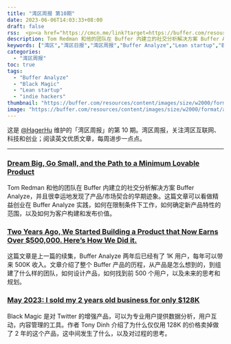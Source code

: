 ```yaml
---
title: "湾区周报 第10期"
date: 2023-06-06T14:03:33+08:00
draft: false
rss:  <p><a href="https://cmcn.me/link?target=https://buffer.com/resources/product-scope/">[Dream Big, Go Small, and the Path to a Minimum Lovable Product]</a></br> Tom Redman 和他的团队在 Buffer 内建立的社交分析解决方案 Buffer Analyze，并且很幸运地发现了产品/市场契合的早期迹象。这篇文章可以看做精益创业在 Buffer Analyze 实践，如何在限制条件下工作，如何确定新产品特性的范围，以及如何为客户构建和发布价值。</p>
description: Tom Redman 和他的团队在 Buffer 内建立的社交分析解决方案 Buffer Analyze，并且很幸运地发现了产品/市场契合的早期迹象。这篇文章可以看做精益创业在 Buffer Analyze 实践，如何在限制条件下工作，如何确定新产品特性的范围，以及如何为客户构建和发布价值。
keywords: ["湾区","湾区日报","湾区周报","Buffer Analyze","Lean startup","Black Magic","Tony Dinh"]
categories:
  - "湾区周报"
toc: true
tags:
  - "Buffer Analyze"
  - "Black Magic"
  - "Lean startup"
  - "indie hackers"
thumbnail: "https://buffer.com/resources/content/images/size/w2000/format/avif/wp-content/uploads/2018/10/Buffer-product-process-product-scoping-and-user-stories.jpg"
image: "https://buffer.com/resources/content/images/size/w2000/format/avif/wp-content/uploads/2018/10/Buffer-product-process-product-scoping-and-user-stories.jpg"
---
```


这是 [@HagerHu](https://twitter.com/hagerhu) 维护的「湾区周报」的第 10 期。湾区周报，关注湾区互联网、科技和创业；阅读英文优质文章，每周进步一点点。

---

### [Dream Big, Go Small, and the Path to a Minimum Lovable Product](https://cmcn.me/link?target=https://buffer.com/resources/product-scope/)

Tom Redman 和他的团队在 Buffer 内建立的社交分析解决方案 Buffer Analyze，并且很幸运地发现了产品/市场契合的早期迹象。这篇文章可以看做精益创业在 Buffer Analyze 实践，如何在限制条件下工作，如何确定新产品特性的范围，以及如何为客户构建和发布价值。

### [Two Years Ago, We Started Building a Product that Now Earns Over $500,000. Here’s How We Did it.](https://cmcn.me/link?target=https://buffer.com/resources/buffer-analyze-journey/)

这篇文章是上一篇的续集，Buffer Analyze 两年后已经有了 1K 用户，每年可以带来 500K 收入。文章介绍了整个 Buffer 产品的历程，从产品是怎么想到的，到组建了什么样的团队，如何设计产品，如何找到前 500 个用户，以及未来的思考和规划。

### [May 2023: I sold my 2 years old business for only $128K](https://cmcn.me/link?target=https://news.tonydinh.com/p/may-2023-i-sold-my-2-years-old-business)

Black Magic 是对 Twitter 的增强产品，可以为专业用户提供数据分析，用户互动，内容管理的工具。作者 Tony Dinh 介绍了为什么仅仅用 128K 的价格卖掉做了 2 年的这个产品，这中间发生了什么，以及对过程的思考。